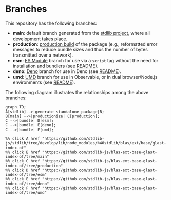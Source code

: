<!--

@license Apache-2.0

Copyright (c) 2022 The Stdlib Authors.

Licensed under the Apache License, Version 2.0 (the "License");
you may not use this file except in compliance with the License.
You may obtain a copy of the License at

    http://www.apache.org/licenses/LICENSE-2.0

Unless required by applicable law or agreed to in writing, software
distributed under the License is distributed on an "AS IS" BASIS,
WITHOUT WARRANTIES OR CONDITIONS OF ANY KIND, either express or implied.
See the License for the specific language governing permissions and
limitations under the License.

-->

# Branches

This repository has the following branches:

-   **main**: default branch generated from the [stdlib project][stdlib-url], where all development takes place.
-   **production**: [production build][production-url] of the package (e.g., reformatted error messages to reduce bundle sizes and thus the number of bytes transmitted over a network).
-   **esm**: [ES Module][esm-url] branch for use via a `script` tag without the need for installation and bundlers (see [README][esm-readme]).
-   **deno**: [Deno][deno-url] branch for use in Deno (see [README][deno-readme]).
-   **umd**: [UMD][umd-url] branch for use in Observable, or in dual browser/Node.js environments (see [README][umd-readme]).

The following diagram illustrates the relationships among the above branches:

```mermaid
graph TD;
A[stdlib]-->|generate standalone package|B;
B[main] -->|productionize| C[production];
C -->|bundle| D[esm];
C -->|bundle| E[deno];
C -->|bundle| F[umd];

%% click A href "https://github.com/stdlib-js/stdlib/tree/develop/lib/node_modules/%40stdlib/blas/ext/base/glast-index-of"
%% click B href "https://github.com/stdlib-js/blas-ext-base-glast-index-of/tree/main"
%% click C href "https://github.com/stdlib-js/blas-ext-base-glast-index-of/tree/production"
%% click D href "https://github.com/stdlib-js/blas-ext-base-glast-index-of/tree/esm"
%% click E href "https://github.com/stdlib-js/blas-ext-base-glast-index-of/tree/deno"
%% click F href "https://github.com/stdlib-js/blas-ext-base-glast-index-of/tree/umd"
```

[stdlib-url]: https://github.com/stdlib-js/stdlib/tree/develop/lib/node_modules/%40stdlib/blas/ext/base/glast-index-of
[production-url]: https://github.com/stdlib-js/blas-ext-base-glast-index-of/tree/production
[deno-url]: https://github.com/stdlib-js/blas-ext-base-glast-index-of/tree/deno
[deno-readme]: https://github.com/stdlib-js/blas-ext-base-glast-index-of/blob/deno/README.md
[umd-url]: https://github.com/stdlib-js/blas-ext-base-glast-index-of/tree/umd
[umd-readme]: https://github.com/stdlib-js/blas-ext-base-glast-index-of/blob/umd/README.md
[esm-url]: https://github.com/stdlib-js/blas-ext-base-glast-index-of/tree/esm
[esm-readme]: https://github.com/stdlib-js/blas-ext-base-glast-index-of/blob/esm/README.md